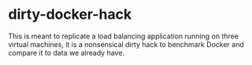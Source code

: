 # dirty-docker-hack

This is meant to replicate a load balancing application running on three virtual machines, it is a nonsensical dirty hack to benchmark Docker and compare it to data we already have.
